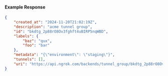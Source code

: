 <!-- Code generated for API Clients. DO NOT EDIT. -->

#### Example Response

```json
{
	"created_at": "2024-11-20T21:02:19Z",
	"description": "acme tunnel group",
	"id": "bkdtg_2p88rO8Ov3fghft4uBIRP5nqWBD",
	"labels": {
		"baz": "qux",
		"foo": "bar"
	},
	"metadata": "{\"environment\": \"staging\"}",
	"tunnels": [],
	"uri": "https://api.ngrok.com/backends/tunnel_group/bkdtg_2p88rO8Ov3fghft4uBIRP5nqWBD"
}
```
